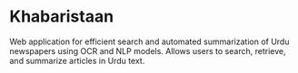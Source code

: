 # Khabaristaan
Web application for efficient search and automated summarization of Urdu newspapers using OCR and NLP models. Allows users to search, retrieve, and summarize articles in Urdu text.

